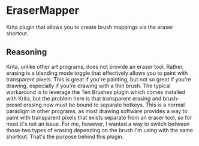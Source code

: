 # EraserMapper
Krita plugin that allows you to create brush mappings via the eraser shortcut.

## Reasoning
Krita, unlike other art programs, does not provide an eraser tool. Rather, erasing is a blending mode toggle that effectively allows you to paint with transparent pixels. This is great if you're painting, but not so great if you're drawing, especially if you're drawing with a thin brush. The typical workaround is to leverage the Ten Brushes plugin which comes installed with Krita, but the problem here is that transparent erasing and brush-preset erasing now must be bound to separate hotkeys. This is a normal paradigm in other programs, as most drawing software provides a way to paint with transparent pixels that exists separate from an eraser tool, so for most it's not an issue. For me, however, I wanted a way to switch between those two types of erasing depending on the brush I'm using with the same shortcut. That's the purpose behind this plugin.